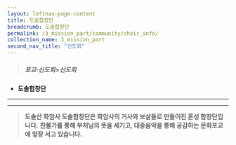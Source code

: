 ```yaml
---
layout: leftnav-page-content
title: 도솔합창단
breadcrumb: 도솔합창단
permalink: /3_mission_part/community/choir_info/
collection_name: 3_mission_part
second_nav_title: "신도회"
---
```


> ##### **포교·신도회>신도회**

* **도솔합창단**
---
---

> **도솔산 화암사 도솔합창단은 화암사의 거사와 보살들로 만들어진 혼성 합창단입니다.**
> **찬불가를 통해 부처님의 뜻을 세기고, 대중음악을 통해 공감하는 문화포교에 앞장 서고 있습니다.**


